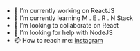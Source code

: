 - 🔭 I’m currently working on ReactJS
- 🌱 I’m currently learning M . E . R . N Stack
- 👯 I’m looking to collaborate on React
- 🤔 I’m looking for help with NodeJS
- 📫 How to reach me: [instagram](https://www.instagram.com/_mir.labib_)
